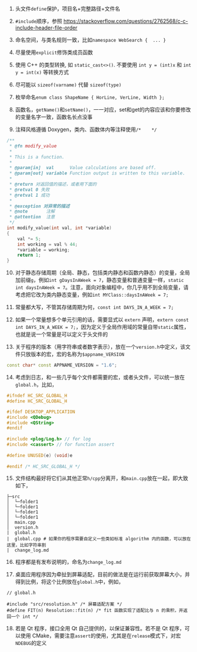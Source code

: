 1. 头文件`define`保护，项目名+完整路径+文件名

2. `#include`顺序，参照 https://stackoverflow.com/questions/2762568/c-c-include-header-file-order

3. 命名空间，与类名规则一致，比如`namespace WebSearch {  ... }`

4. 尽量使用`explicit`修饰类成员函数

5. 使用 C++ 的类型转换, 如 `static_cast<>()`. 不要使用 `int y = (int)x` 和 `int y = int(x)` 等转换方式

6. 尽可能以 `sizeof(varname)` 代替 `sizeof(type)`

7. 枚举命名`enum class ShapeName { HorLine, VerLine, Width };`

8. 函数名，`getName()`和`setName()`，一一对应，set和get的内容应该和你要修改的变量名字一致，函数名长点没事

9. 注释风格遵循 Doxygen，类内、函数体内等注释使用`/*    */`

```c++
/**
 * @fn modify_value
 *
 * This is a function.
 *
 * @param[in]  val      Value calculations are based off.
 * @param[out] variable Function output is written to this variable.
 *
 * @return 对返回值的描述，或者用下面的
 * @retval 0 失败
 * @retval 1 成功
 *
 * @exception 对异常的描述
 * @note       注解
 * @attention  注意
 */
int modify_value(int val, int *variable)
{
    val *= 5;
    int working = val % 44;
    *variable = working;
    return 1;
}
```

10. 对于静态存储周期（全局、静态，包括类内静态和函数内静态）的变量，全局加前缀`g`，例如`int gDaysInAWeek = 7`，静态变量和普通变量一样，`static int daysInAWeek = 7`。注意，面向对象编程中，你几乎用不到全局变量，请考虑把它改为类内静态变量，例如`int MYClass::daysInAWeek = 7;`

11. 常量都大写，不管其存储周期为何，`const int DAYS_IN_A_WEEK = 7;`

12. 如果一个常量想多个单元引用的话，需要显式以 `extern` 声明，`extern const int DAYS_IN_A_WEEK = 7;`，因为定义于全局作用域的常量自带`static`属性，也就是说一个常量是可以定义于头文件的

13. 关于程序的版本（用字符串或者数字表示），放在一个`version.h`中定义，该文件只放版本的宏，宏的名称为`$appname_VERSION`

```c++
const char* const APPNAME_VERSION = "1.6";
```

14. 考虑到日志，和一些几乎每个文件都需要的宏，或者头文件，可以统一放在`global.h`，比如，

```c++
#ifndef HC_SRC_GLOBAL_H
#define HC_SRC_GLOBAL_H

#ifdef DESKTOP_APPLICATION
#include <QDebug>
#include <QString>
#endif
   
#include <plog/Log.h> // for log
#include <cassert> // for function assert
   
#define UNUSED(e) (void)e
   
#endif /* HC_SRC_GLOBAL_H */
```

15. 文件结构最好将它们从其他正常`h/cpp`分离开，和`main.cpp`放在一起，即大致如下，

```
├─src
│  └─folder1
│  └─folder1
│  └─folder1
│  └─folder1
│  main.cpp
│  version.h
|  global.h
|  global.cpp # 如果你的程序需要自定义一些类如标准 algorithm 内的函数，可以放在这里，比如字符串割
|  change_log.md
```

16. 程序都是有发布说明的，命名为`change_log.md`

17. 桌面应用程序因为牵扯到屏幕适配，目前的做法是在运行前获取屏幕大小，并得到比例，将这个比例放在`global.h`中，例如，

```
// global.h

#include "src/resolution.h" /* 屏幕适配方案 */
#define FIT(n) Resolution::fit(n) /* fit 函数实现了适配比与 n 的乘积，并返回一个 int */
```

18. 若是 Qt 程序，接口全用 Qt 自己提供的，以保证兼容性。若不是 Qt 程序，可以使用 CMake，需要注意`assert`的使用，尤其是在`release`模式下，对宏`NDEBUG`的定义